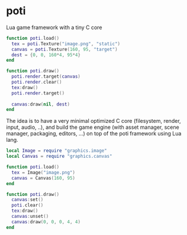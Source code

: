 # poti
Lua game framework with a tiny C core

```main.lua
function poti.load()
  tex = poti.Texture("image.png", "static")
  canvas = poti.Texture(160, 95, "target")
  dest = {0, 0, 160*4, 95*4}
end

function poti.draw()
  poti.render.target(canvas)
  poti.render.clear()
  tex:draw()
  poti.render.target()
  
  canvas:draw(nil, dest)
end
```

The idea is to have a very minimal optimized C core (filesystem, render, input, audio, ..), and build the game engine (with asset manager, scene manager, packaging, editors, ...) on top of the poti framework using Lua lang.

```main.lua
local Image = require "graphics.image"
local Canvas = require "graphics.canvas"

function poti.load()
  tex = Image("image.png")
  canvas = Canvas(160, 95)
end

function poti.draw()
  canvas:set()
  poti.clear()
  tex:draw()
  canvas:unset()
  canvas:draw(0, 0, 0, 4, 4)
end
```
